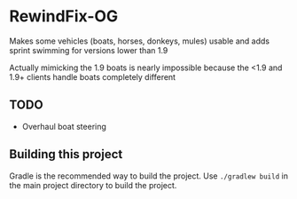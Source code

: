# RewindFix-OG
Makes some vehicles (boats, horses, donkeys, mules) usable and adds sprint swimming for versions lower than 1.9

Actually mimicking the 1.9 boats is nearly impossible because the <1.9 and 1.9+ clients handle boats completely different

## TODO
- Overhaul boat steering

## Building this project
Gradle is the recommended way to build the project. Use `./gradlew build` in the main project directory to build the project.
